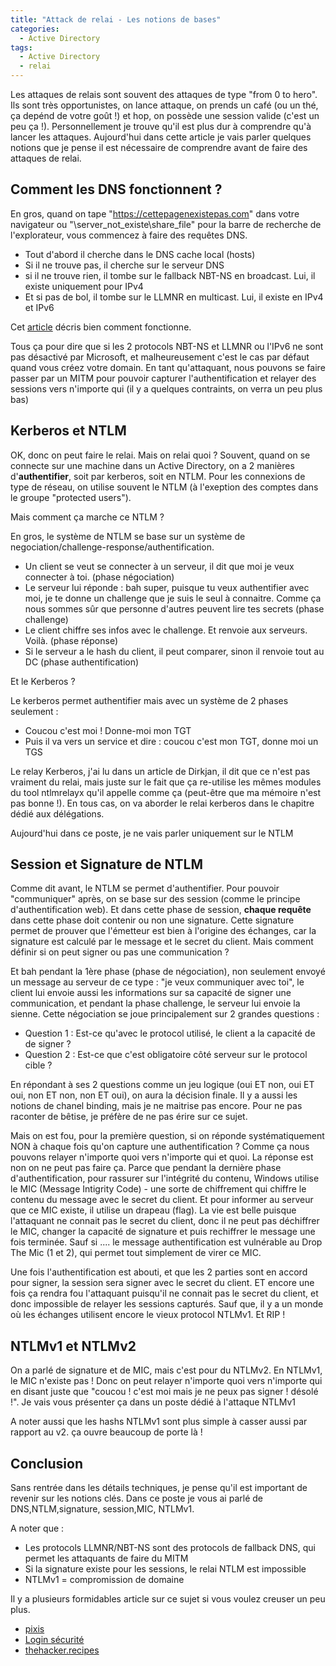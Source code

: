 ```yaml
---
title: "Attack de relai - Les notions de bases"
categories:
  - Active Directory
tags:
  - Active Directory
  - relai
---
```


Les attaques de relais sont souvent des attaques de type "from 0 to hero". Ils sont très opportunistes, on lance attaque, on prends un café (ou un thé, ça depénd de votre goût !) et hop, on possède une session valide (c'est un peu ça !). 
Personnellement je trouve qu'il est plus dur à comprendre qu'à lancer les attaques. 
Aujourd'hui dans cette article je vais parler quelques notions que je pense il est nécessaire de comprendre avant de faire des attaques de relai. 

## Comment les DNS fonctionnent ? 
En gros, quand on tape "https://cettepagenexistepas.com" dans votre navigateur ou "\\server_not_existe\share_file" pour la barre de recherche de l'explorateur, vous commencez à faire des requêtes DNS. 
- Tout d'abord il cherche dans le DNS cache local (hosts)
- Si il ne trouve pas, il cherche sur le serveur DNS
- si il ne trouve rien, il tombe sur le fallback NBT-NS en broadcast. Lui, il existe uniquement pour IPv4
- Et si pas de bol, il tombe sur le LLMNR en multicast. Lui, il existe en IPv4 et IPv6

Cet [article](https://www.it-connect.fr/active-directory-comment-et-pourquoi-desactiver-les-llmnr-et-netbios/) décris bien comment fonctionne. 

Tous ça pour dire que si les 2 protocols NBT-NS et LLMNR ou l'IPv6 ne sont pas désactivé par Microsoft, et malheureusement c'est le cas par défaut quand vous créez votre domain. En tant qu'attaquant, nous pouvons se faire passer par un MITM pour pouvoir capturer l'authentification et relayer des sessions vers n'importe qui (il y a quelques contraints, on verra un peu plus bas)


## Kerberos et NTLM 

OK, donc on peut faire le relai. Mais on relai quoi ? 
Souvent, quand on se connecte sur une machine dans un Active Directory, on a 2 manières d'**authentifier**, soit par kerberos, soit en NTLM. 
Pour les connexions de type de réseau, on utilise souvent le NTLM (à l'exeption des comptes dans le groupe "protected users").

Mais comment ça marche ce NTLM ? 

En gros, le système de NTLM se base sur un système de negociation/challenge-response/authentification. 
- Un client se veut se connecter à un serveur, il dit que moi je veux connecter à toi. (phase négociation)
- Le serveur lui réponde : bah super, puisque tu veux authentifier avec moi, je te donne un challenge que je suis le seul à connaitre. Comme ça nous sommes sûr que personne d'autres peuvent lire tes secrets (phase challenge)
- Le client chiffre ses infos avec le challenge. Et renvoie aux serveurs. Voilà. (phase réponse)
- Si le serveur a le hash du client, il peut comparer, sinon il renvoie tout au DC (phase authentification) 

Et le Kerberos ? 

Le kerberos permet authentifier mais avec un système de 2 phases seulement :
- Coucou c'est moi ! Donne-moi mon TGT
- Puis il va vers un service et dire : coucou c'est mon TGT, donne moi un TGS

Le relay Kerberos, j'ai lu dans un article de Dirkjan, il dit que ce n'est pas vraiment du relai, mais juste sur le fait que ça re-utilise les mêmes modules du tool ntlmrelayx qu'il appelle comme ça (peut-être que ma mémoire n'est pas bonne !). En tous cas, on va aborder le relai kerberos dans le chapitre dédié aux délégations. 

Aujourd'hui dans ce poste, je ne vais parler uniquement sur le NTLM

## Session et Signature de NTLM
Comme dit avant, le NTLM se permet d'authentifier. Pour pouvoir "communiquer" après, on se base sur des session (comme le principe d'authentification web). Et dans cette phase de session, **chaque requête** dans cette phase doit contenir ou non une signature. Cette signature permet de prouver que l'émetteur est bien à l'origine des échanges, car la signature est calculé par le message et le secret du client.  Mais comment définir si on peut signer ou pas une communication ?  

Et bah pendant la 1ère phase (phase de négociation), non seulement envoyé un message au serveur de ce type : "je veux communiquer avec toi", le client lui envoie aussi les informations sur sa capacité de signer une communication, et pendant la phase challenge, le serveur lui envoie la sienne. Cette négociation se joue principalement sur 2 grandes questions : 
- Question 1 : Est-ce qu'avec le protocol utilisé, le client a la capacité de de signer ? 
- Question 2 : Est-ce que c'est obligatoire côté serveur sur le protocol cible ? 

En répondant à ses 2 questions comme un jeu logique (oui ET non, oui ET oui, non ET non, non ET oui), on aura la décision finale. Il y a aussi les notions de chanel binding, mais je ne maitrise pas encore. Pour ne pas raconter de bêtise, je préfère de ne pas érire sur ce sujet.

Mais on est fou, pour la première question, si on réponde systématiquement NON à chaque fois qu'on capture une authentification ? Comme ça nous pouvons relayer n'importe quoi vers n'importe qui et quoi. La réponse est non on ne peut pas faire ça. Parce que pendant la dernière phase d'authentification, pour rassurer sur l'intégrité du contenu, Windows utilise le MIC (Message Intigrity Code) - une sorte de chiffrement qui chiffre le contenu du message avec le secret du client. Et pour informer au serveur que ce MIC existe, il utilise un drapeau (flag). La vie est belle puisque l'attaquant ne connait pas le secret du client, donc il ne peut pas déchiffrer le MIC, changer la capacité de signature et puis rechiffrer le message une fois terminée. Sauf si .... le message authentification est vulnérable au Drop The Mic (1 et 2), qui permet tout simplement de virer ce MIC. 

Une fois l'authentification est abouti, et que les 2 parties sont en accord pour signer, la session sera signer avec le secret du client. ET encore une fois ça rendra fou l'attaquant puisqu'il ne connait pas le secret du client, et donc impossible de relayer les sessions capturés. Sauf que, il y a un monde où les échanges utilisent encore le vieux protocol NTLMv1. Et RIP ! 

## NTLMv1 et NTLMv2

On a parlé de signature et de MIC, mais c'est pour du NTLMv2. En NTLMv1, le MIC n'existe pas ! Donc on peut relayer n'importe quoi vers n'importe qui en disant juste que "coucou ! c'est moi mais je ne peux pas signer ! désolé !". Je vais vous présenter ça dans un poste dédié à l'attaque NTLMv1 

A noter aussi que les hashs NTLMv1 sont plus simple à casser aussi par rapport au v2. ça ouvre beaucoup de porte là ! 

## Conclusion
Sans rentrée dans les détails techniques, je pense qu'il est important de revenir sur les notions clés.
Dans ce poste je vous ai parlé de DNS,NTLM,signature, session,MIC, NTLMv1. 

A noter que : 
- Les protocols LLMNR/NBT-NS sont des protocols de fallback DNS, qui permet les attaquants de faire du MITM
- Si la signature existe pour les sessions, le relai NTLM est impossible
- NTLMv1 = compromission de domaine

Il y a plusieurs formidables article sur ce sujet si vous voulez creuser un peu plus.  
- [pixis](https://beta.hackndo.com/ntlm-relay/)
- [Login sécurité](https://blog.login-securite.com/les-faiblesses-du-protocole-ntlm#heading-quest-ce-que-cest)
- [thehacker.recipes](https://www.thehacker.recipes/ad/movement/ntlm/relay)
